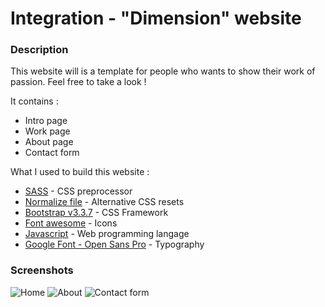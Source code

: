 # Integration - "Dimension" website

### Description
This website will is a template for people who wants to show their work of passion. Feel free to take a look !

It contains :
* Intro page
* Work page
* About page
* Contact form

What I used to build this website :
* [SASS](https://sass-lang.com/) - CSS preprocessor
* [Normalize file](https://github.com/necolas/normalize.css/) - Alternative CSS resets
* [Bootstrap v3.3.7](https://getbootstrap.com/docs/3.3/) - CSS Framework
* [Font awesome](https://fontawesome.com/v4.7.0/) - Icons
* [Javascript](https://developer.mozilla.org/en/docs/Web/JavaScript) - Web programming langage
* [Google Font - Open Sans Pro](https://fonts.google.com/specimen/Open+Sans?selection.family=Open+Sans) - Typography 

### Screenshots
![Home](https://github.com/OreliaSk/Integration-Dimension/tree/master/img/screenshots/home.png)
![About](https://github.com/OreliaSk/Integration-Dimension/tree/master/img/screenshots/about.png)
![Contact form](https://github.com/OreliaSk/Integration-Dimension/tree/master/img/screenshots/contact.png)
